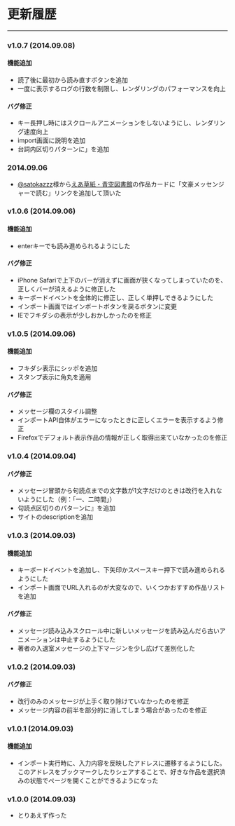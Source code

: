 # 更新履歴

----

### v1.0.7 (2014.09.08)

#### 機能追加

* 読了後に最初から読み直すボタンを追加
* 一度に表示するログの行数を制限し、レンダリングのパフォーマンスを向上

#### バグ修正

* キー長押し時にはスクロールアニメーションをしないようにし、レンダリング速度向上
* import画面に説明を追加
* 台詞内区切りパターンに」を追加

### 2014.09.06

* [@satokazzz](https://twitter.com/satokazzz/)様から[えあ草紙・青空図書館](http://www.satokazzz.com/books/)の作品カードに「文豪メッセンジャーで読む」リンクを追加して頂いた

### v1.0.6 (2014.09.06)

#### 機能追加

* enterキーでも読み進められるようにした

#### バグ修正

* iPhone Safariで上下のバーが消えずに画面が狭くなってしまっていたのを、正しくバーが消えるように修正した
* キーボードイベントを全体的に修正し、正しく単押しできるようにした
* インポート画面ではインポートボタンを戻るボタンに変更
* IEでフキダシの表示が少しおかしかったのを修正

### v1.0.5 (2014.09.06)

#### 機能追加

* フキダシ表示にシッポを追加
* スタンプ表示に角丸を適用

#### バグ修正

* メッセージ欄のスタイル調整
* インポートAPI自体がエラーになったときに正しくエラーを表示するよう修正
* Firefoxでデフォルト表示作品の情報が正しく取得出来ていなかったのを修正

### v1.0.4 (2014.09.04)

#### バグ修正

* メッセージ冒頭から句読点までの文字数が1文字だけのときは改行を入れないようにした（例：「一、二時間」）
* 句読点区切りのパターンに』を追加
* サイトのdescriptionを追加


### v1.0.3 (2014.09.03)

#### 機能追加

* キーボードイベントを追加し、下矢印かスペースキー押下で読み進められるようにした
* インポート画面でURL入れるのが大変なので、いくつかおすすめ作品リストを追加

#### バグ修正

* メッセージ読み込みスクロール中に新しいメッセージを読み込んだら古いアニメーションは中止するようにした
* 著者の入退室メッセージの上下マージンを少し広げて差別化した


### v1.0.2 (2014.09.03)

#### バグ修正

* 改行のみのメッセージが上手く取り除けていなかったのを修正
* メッセージ内容の前半を部分的に消してしまう場合があったのを修正

### v1.0.1 (2014.09.03)

#### 機能追加

* インポート実行時に、入力内容を反映したアドレスに遷移するようにした。このアドレスをブックマークしたりシェアすることで、好きな作品を選択済みの状態でページを開くことができるようになった

### v1.0.0 (2014.09.03)

* とりあえず作った

